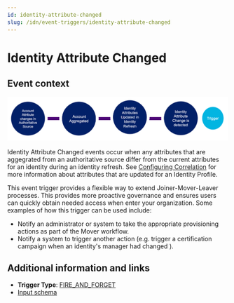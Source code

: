 ```yaml
---
id: identity-attribute-changed
slug: /idn/event-triggers/identity-attribute-changed
---
```


# Identity Attribute Changed

## Event context

![Flow](./img/trigger-path.png)

Identity Attribute Changed events occur when any attributes that are aggegrated from an authoritative source differ from the current attributes for an identity during an identity refresh. See [Configuring Correlation](https://community.sailpoint.com/t5/Connectors/Configuring-Correlation/ta-p/74045) for more information about attributes that are updated for an Identity Profile.

This event trigger provides a flexible way to extend Joiner-Mover-Leaver processes. This provides more proactive governance and ensures users can quickly obtain needed access when enter your organization.  Some examples of how this trigger can be used include:

- Notify an administrator or system to take the appropriate provisioning actions as part of the Mover workflow.
- Notify a system to trigger another action (e.g. trigger a certification campaign when an identity's manager had changed ).

## Additional information and links

- **Trigger Type**: [FIRE_AND_FORGET](../event-triggers-trigger-types.md#fire-and-forget)
- [Input schema](https://developer.sailpoint.com/apis/beta/#section/Identity-Attributes-Changed-Event-Trigger-Input)
